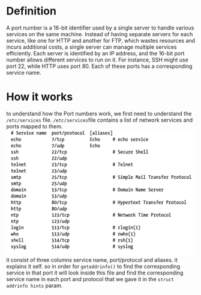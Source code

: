 # Definition
A port number is a 16-bit identifier used by a single server to handle various
services on the same machine. Instead of having separate servers for each service,
like one for HTTP and another for FTP, which wastes resources and incurs additional
costs, a single server can manage multiple services efficiently. Each server is
identified by an IP address, and the 16-bit port number allows different services
to run on it. For instance, SSH might use port 22, while HTTP uses port 80. Each
of these ports has a corresponding service name.

# How it works
to understand how the Port numbers work, we first need to understand the `/etc/services` file.
`/etc/services`file contains a list of network services and ports mapped to them.
![list of services](media/list_of_services.png)
it consist of three columns service name, port/protocol and aliases. it explains it self.
so in order for `getaddrinfo()` to find the corresponding service in that port it will
look inside this file and find the corresponding service name in each port and protocol
that we gave it in the `struct addrinfo hints` param.
